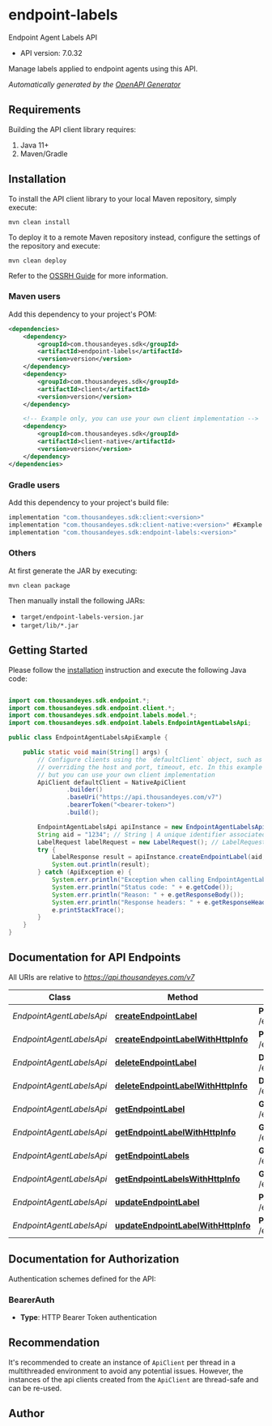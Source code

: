 # endpoint-labels

Endpoint Agent Labels API

- API version: 7.0.32

Manage labels applied to endpoint agents using this API.



*Automatically generated by the [OpenAPI Generator](https://openapi-generator.tech)*

## Requirements

Building the API client library requires:

1. Java 11+
2. Maven/Gradle

## Installation

To install the API client library to your local Maven repository, simply execute:

```shell
mvn clean install
```

To deploy it to a remote Maven repository instead, configure the settings of the repository and execute:

```shell
mvn clean deploy
```

Refer to the [OSSRH Guide](http://central.sonatype.org/pages/ossrh-guide.html) for more information.

### Maven users

Add this dependency to your project's POM:

```xml
<dependencies>
    <dependency>
        <groupId>com.thousandeyes.sdk</groupId>
        <artifactId>endpoint-labels</artifactId>
        <version>version</version>
    </dependency>
    <dependency>
        <groupId>com.thousandeyes.sdk</groupId>
        <artifactId>client</artifactId>
        <version>version</version>
    </dependency>

    <!-- Example only, you can use your own client implementation -->
    <dependency>
        <groupId>com.thousandeyes.sdk</groupId>
        <artifactId>client-native</artifactId>
        <version>version</version>
    </dependency>
</dependencies>

```

### Gradle users

Add this dependency to your project's build file:

```groovy
implementation "com.thousandeyes.sdk:client:<version>"
implementation "com.thousandeyes.sdk:client-native:<version>" #Example only, you can use your own client implementation
implementation "com.thousandeyes.sdk:endpoint-labels:<version>"
```

### Others

At first generate the JAR by executing:

```shell
mvn clean package
```

Then manually install the following JARs:

- `target/endpoint-labels-version.jar`
- `target/lib/*.jar`

## Getting Started

Please follow the [installation](#installation) instruction and execute the following Java code:

```java

import com.thousandeyes.sdk.endpoint.*;
import com.thousandeyes.sdk.endpoint.client.*;
import com.thousandeyes.sdk.endpoint.labels.model.*;
import com.thousandeyes.sdk.endpoint.labels.EndpointAgentLabelsApi;

public class EndpointAgentLabelsApiExample {

    public static void main(String[] args) {
        // Configure clients using the `defaultClient` object, such as
        // overriding the host and port, timeout, etc. In this example we are using the NativeApiClient
        // but you can use your own client implementation
        ApiClient defaultClient = NativeApiClient
                .builder()
                .baseUri("https://api.thousandeyes.com/v7")
                .bearerToken("<bearer-token>")
                .build();

        EndpointAgentLabelsApi apiInstance = new EndpointAgentLabelsApi(defaultClient);
        String aid = "1234"; // String | A unique identifier associated with your account group. You can retrieve your `AccountGroupId` from the `/account-groups` endpoint. Note that you must be assigned to the target account group. Specifying this parameter without being assigned to the target account group will result in an error response.
        LabelRequest labelRequest = new LabelRequest(); // LabelRequest | Label settings
        try {
            LabelResponse result = apiInstance.createEndpointLabel(aid, labelRequest);
            System.out.println(result);
        } catch (ApiException e) {
            System.err.println("Exception when calling EndpointAgentLabelsApi#createEndpointLabel");
            System.err.println("Status code: " + e.getCode());
            System.err.println("Reason: " + e.getResponseBody());
            System.err.println("Response headers: " + e.getResponseHeaders());
            e.printStackTrace();
        }
    }
}

```

## Documentation for API Endpoints

All URIs are relative to *https://api.thousandeyes.com/v7*

Class | Method | HTTP request | Description
------------ | ------------- | ------------- | -------------
*EndpointAgentLabelsApi* | [**createEndpointLabel**](docs/EndpointAgentLabelsApi.md#createEndpointLabel) | **POST** /endpoint/labels | Create label
*EndpointAgentLabelsApi* | [**createEndpointLabelWithHttpInfo**](docs/EndpointAgentLabelsApi.md#createEndpointLabelWithHttpInfo) | **POST** /endpoint/labels | Create label
*EndpointAgentLabelsApi* | [**deleteEndpointLabel**](docs/EndpointAgentLabelsApi.md#deleteEndpointLabel) | **DELETE** /endpoint/labels/{id} | Delete label
*EndpointAgentLabelsApi* | [**deleteEndpointLabelWithHttpInfo**](docs/EndpointAgentLabelsApi.md#deleteEndpointLabelWithHttpInfo) | **DELETE** /endpoint/labels/{id} | Delete label
*EndpointAgentLabelsApi* | [**getEndpointLabel**](docs/EndpointAgentLabelsApi.md#getEndpointLabel) | **GET** /endpoint/labels/{id} | Retrieve label
*EndpointAgentLabelsApi* | [**getEndpointLabelWithHttpInfo**](docs/EndpointAgentLabelsApi.md#getEndpointLabelWithHttpInfo) | **GET** /endpoint/labels/{id} | Retrieve label
*EndpointAgentLabelsApi* | [**getEndpointLabels**](docs/EndpointAgentLabelsApi.md#getEndpointLabels) | **GET** /endpoint/labels | List labels
*EndpointAgentLabelsApi* | [**getEndpointLabelsWithHttpInfo**](docs/EndpointAgentLabelsApi.md#getEndpointLabelsWithHttpInfo) | **GET** /endpoint/labels | List labels
*EndpointAgentLabelsApi* | [**updateEndpointLabel**](docs/EndpointAgentLabelsApi.md#updateEndpointLabel) | **PATCH** /endpoint/labels/{id} | Update label
*EndpointAgentLabelsApi* | [**updateEndpointLabelWithHttpInfo**](docs/EndpointAgentLabelsApi.md#updateEndpointLabelWithHttpInfo) | **PATCH** /endpoint/labels/{id} | Update label


<a id="documentation-for-authorization"></a>
## Documentation for Authorization


Authentication schemes defined for the API:
<a id="BearerAuth"></a>
### BearerAuth


- **Type**: HTTP Bearer Token authentication


## Recommendation

It's recommended to create an instance of `ApiClient` per thread in a multithreaded environment to avoid any potential issues.
However, the instances of the api clients created from the `ApiClient` are thread-safe and can be re-used.

## Author



